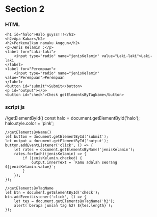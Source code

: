 # Section 2

### HTML
    <h1 id="halo">Halo guyss!!!</h1>
    <h2>Apa Kabar</h2>
    <h2>Perkenalkan namaku Anggun</h2>
    <p>Jenis Kelamin :</p>
    <label for="Laki-laki">
        <input type="radio" name="jenisKelamin" value="Laki-laki">Laki-laki
    </label>
    <label for="Perempuan">
        <input type="radio" name="jenisKelamin" value="Perempuan">Perempuan
    </label>
    <button id="submit">Submit</button>
    <p id="output"></p>
    <button id="check">Check getElementsByTagName</button>

### script js
//getElementById()
    const halo = document.getElementById('halo');
    halo.style.color = 'pink';

    //getElementsByName()
    let button = document.getElementById('submit');
    let output = document.getElementById('output');
    button.addEventListener('click', () => {
        let rates = document.getElementsByName('jenisKelamin');
        rates.forEach((jenisKelamin) => {
            if (jenisKelamin.checked) {
                output.innerText = `Kamu adalah seorang ${jenisKelamin.value}`;
            }
        });
    });

    //getElementsByTagName
    let btn = document.getElementById('check');
    btn.addEventListener('click', () => {
        let tes = document.getElementsByTagName('h2');
        alert(`berapa jumlah tag h2? ${tes.length}`);
    });